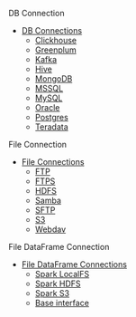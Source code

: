 <a id="connection"></a>

 DB Connection

* [DB Connections](db_connection/index.md)
  * [Clickhouse](db_connection/clickhouse/index.md)
  * [Greenplum](db_connection/greenplum/index.md)
  * [Kafka](db_connection/kafka/index.md)
  * [Hive](db_connection/hive/index.md)
  * [MongoDB](db_connection/mongodb/index.md)
  * [MSSQL](db_connection/mssql/index.md)
  * [MySQL](db_connection/mysql/index.md)
  * [Oracle](db_connection/oracle/index.md)
  * [Postgres](db_connection/postgres/index.md)
  * [Teradata](db_connection/teradata/index.md)

 File Connection

* [File Connections](file_connection/index.md)
  * [FTP](file_connection/ftp.md)
  * [FTPS](file_connection/ftps.md)
  * [HDFS](file_connection/hdfs/index.md)
  * [Samba](file_connection/samba.md)
  * [SFTP](file_connection/sftp.md)
  * [S3](file_connection/s3.md)
  * [Webdav](file_connection/webdav.md)

 File DataFrame Connection

* [File DataFrame Connections](file_df_connection/index.md)
  * [Spark LocalFS](file_df_connection/spark_local_fs.md)
  * [Spark HDFS](file_df_connection/spark_hdfs/index.md)
  * [Spark S3](file_df_connection/spark_s3/index.md)
  * [Base interface](file_df_connection/base.md)
